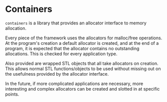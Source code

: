 # Containers

`containers` is a library that provides an allocator interface to memory
allocation.

Every piece of the framework uses the allocators for malloc/free operations.
At the program's creation a default allocator is created, and at the end
of a program, it is expected that the allocator contains no outstanding
allocations. This is checked for every application type.

Also provided are wrapped STL objects that all take allocators on creation.
This allows normal STL functions/objects to be used without missing out on
the usefulness provided by the allocator interface.

In the future, if more complicated applications are necessary, more interesting
and complex allocators can be created and slotted in at specific points.